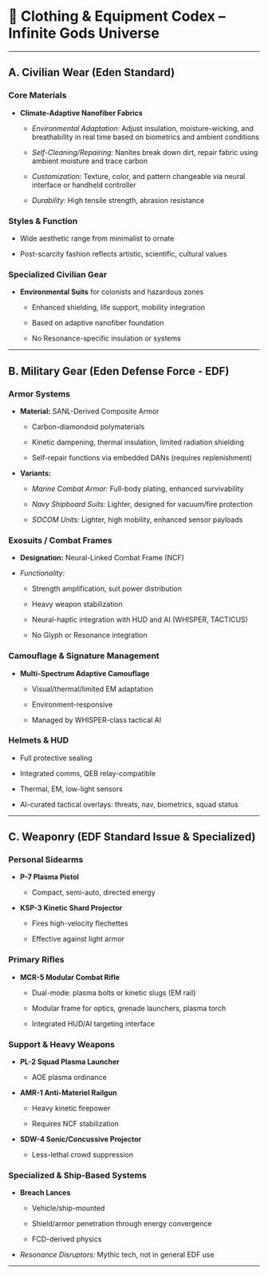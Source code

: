 # **🧥 Clothing & Equipment Codex – Infinite Gods Universe**

---

## **A. Civilian Wear (Eden Standard)**

### **Core Materials**

* **Climate-Adaptive Nanofiber Fabrics**

  * *Environmental Adaptation:* Adjust insulation, moisture-wicking, and breathability in real time based on biometrics and ambient conditions

  * *Self-Cleaning/Repairing:* Nanites break down dirt, repair fabric using ambient moisture and trace carbon

  * *Customization:* Texture, color, and pattern changeable via neural interface or handheld controller

  * *Durability:* High tensile strength, abrasion resistance

### **Styles & Function**

* Wide aesthetic range from minimalist to ornate

* Post-scarcity fashion reflects artistic, scientific, cultural values

### **Specialized Civilian Gear**

* **Environmental Suits** for colonists and hazardous zones

  * Enhanced shielding, life support, mobility integration

  * Based on adaptive nanofiber foundation

  * No Resonance-specific insulation or systems

---

## **B. Military Gear (Eden Defense Force \- EDF)**

### **Armor Systems**

* **Material:** SANL-Derived Composite Armor

  * Carbon-diamondoid polymaterials

  * Kinetic dampening, thermal insulation, limited radiation shielding

  * Self-repair functions via embedded DANs (requires replenishment)

* **Variants:**

  * *Marine Combat Armor:* Full-body plating, enhanced survivability

  * *Navy Shipboard Suits:* Lighter, designed for vacuum/fire protection

  * *SOCOM Units:* Lighter, high mobility, enhanced sensor payloads

### **Exosuits / Combat Frames**

* **Designation:** Neural-Linked Combat Frame (NCF)

* *Functionality:*

  * Strength amplification, suit power distribution

  * Heavy weapon stabilization

  * Neural-haptic integration with HUD and AI (WHISPER, TACTICUS)

  * No Glyph or Resonance integration

### **Camouflage & Signature Management**

* **Multi-Spectrum Adaptive Camouflage**

  * Visual/thermal/limited EM adaptation

  * Environment-responsive

  * Managed by WHISPER-class tactical AI

### **Helmets & HUD**

* Full protective sealing

* Integrated comms, QEB relay-compatible

* Thermal, EM, low-light sensors

* AI-curated tactical overlays: threats, nav, biometrics, squad status

---

## **C. Weaponry (EDF Standard Issue & Specialized)**

### **Personal Sidearms**

* **P-7 Plasma Pistol**

  * Compact, semi-auto, directed energy

* **KSP-3 Kinetic Shard Projector**

  * Fires high-velocity flechettes

  * Effective against light armor

### **Primary Rifles**

* **MCR-5 Modular Combat Rifle**

  * Dual-mode: plasma bolts or kinetic slugs (EM rail)

  * Modular frame for optics, grenade launchers, plasma torch

  * Integrated HUD/AI targeting interface

### **Support & Heavy Weapons**

* **PL-2 Squad Plasma Launcher**

  * AOE plasma ordinance

* **AMR-1 Anti-Materiel Railgun**

  * Heavy kinetic firepower

  * Requires NCF stabilization

* **SDW-4 Sonic/Concussive Projector**

  * Less-lethal crowd suppression

### **Specialized & Ship-Based Systems**

* **Breach Lances**

  * Vehicle/ship-mounted

  * Shield/armor penetration through energy convergence

  * FCD-derived physics

* *Resonance Disruptors:* Mythic tech, not in general EDF use

---

